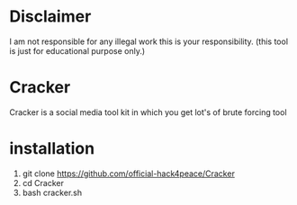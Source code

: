 # Disclaimer
I am not responsible for any illegal work this is your responsibility. (this tool is just for educational purpose only.)
# Cracker
Cracker is a social media tool kit in which you get lot's of brute forcing tool
# installation 
1. git clone https://github.com/official-hack4peace/Cracker
2. cd Cracker
3. bash cracker.sh
